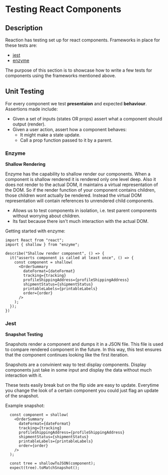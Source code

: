 # Testing React Components

## Description

Reaction has testing set up for react components. Frameworks in place for these tests are:
  - [jest](https://facebook.github.io/jest/)
  - [enzyme](http://airbnb.io/enzyme/index.html#enzyme)
  
The purpose of this section is to showcase how to write a few tests for components using the frameworks mentioned above.

## Unit Testing

For every component we test **presentaion** and expected **behaviour**.
Assertions made include:
  - Given a set of inputs (states OR props) assert what a component should output (render).
  - Given a user action, assert how a component behaves:
      - It might make a state update.
      - Call a prop function passed to it by a parent.

### Enzyme

**Shallow Rendering**

Enzyme has the capability to shallow render our components. When a component is shallow rendered it is rendered only one level deep. Also it does not render to the actual DOM, it maintains a virtual representation of the DOM. So if the render function of your component contains children, those children wont actually be rendered. Instead the virtual DOM representation will contain references to unrendered child components.

- Allows us to test components in isolation, i.e. test parent components without worrying about children.
- Its fast because there isn't much interaction with the actual DOM.

Getting started with enzyme: 

```
import React from "react";
import { shallow } from "enzyme";

describe("Shallow render component", () => {
  it("asserts component is called at least once", () => {
    const component = shallow(
      <OrderSummary
        dateFormat={dateFormat}
        tracking={tracking}
        profileShippingAddress={profileShippingAddress}
        shipmentStatus={shipmentStatus}
        printableLabels={printableLabels}
        order={order}
      />
    );
  }); 
})
```

### Jest

**Snapshot Testing**

Snapshots render a component and dumps it in a JSON file. This file is used to compare rendered component in the future. In this way, this test ensures that the component continues looking like the first iteration.

Snapshots are a convinient way to test display components. Display components just take in some input and display the data without much interaction with it.

These tests easily break but on the flip side are easy to update. Everytime you change the look of a certain component you could just flag an update of the snapshot.

Example snapshot: 

```
  const component = shallow(
    <OrderSummary
      dateFormat={dateFormat}
      tracking={tracking}
      profileShippingAddress={profileShippingAddress}
      shipmentStatus={shipmentStatus}
      printableLabels={printableLabels}
      order={order}
    />
  );

  const tree = shallowToJSON(component);
  expect(tree).toMatchSnapshot();
```
